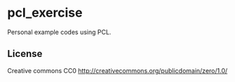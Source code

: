 pcl_exercise
============

Personal example codes using PCL.

## License
Creative commons CC0
http://creativecommons.org/publicdomain/zero/1.0/
